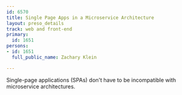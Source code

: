 ```yaml
---
id: 6570
title: Single Page Apps in a Microservice Architecture
layout: preso_details
track: web and front-end
primary:
  id: 1651
persons:
- id: 1651
  full_public_name: Zachary Klein

---
```

Single-page applications (SPAs) don't have to be incompatible with microservice architectures.